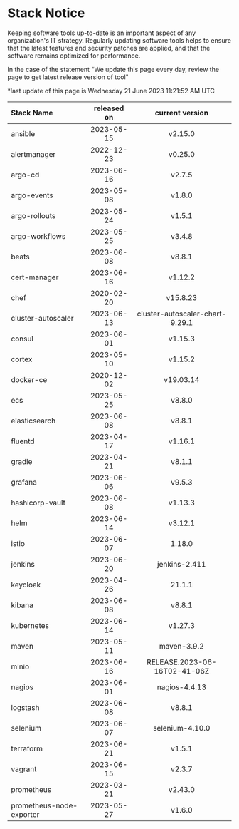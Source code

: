# Stack Notice  
  

Keeping software tools up-to-date is an important aspect of any organization's IT strategy. Regularly updating software tools helps to ensure that the latest features and security patches are applied, and that the software remains optimized for performance.

In the case of the statement "We update this page every day, review the page to get latest release version of tool"  

*last update of this page is Wednesday 21 June 2023 11:21:52 AM UTC

<center>

| Stack Name | released on    | current version    |
| :----- | :---: | :---: |
|ansible|2023-05-15|v2.15.0|
|alertmanager|2022-12-23|v0.25.0|
|argo-cd|2023-06-16|v2.7.5|
|argo-events|2023-05-08|v1.8.0|
|argo-rollouts|2023-05-24|v1.5.1|
|argo-workflows|2023-05-25|v3.4.8|
|beats|2023-06-08|v8.8.1|
|cert-manager|2023-06-16|v1.12.2|
|chef|2020-02-20|v15.8.23|
|cluster-autoscaler|2023-06-13|cluster-autoscaler-chart-9.29.1|
|consul|2023-06-01|v1.15.3|
|cortex|2023-05-10|v1.15.2|
|docker-ce|2020-12-02|v19.03.14|
|ecs|2023-05-25|v8.8.0|
|elasticsearch|2023-06-08|v8.8.1|
|fluentd|2023-04-17|v1.16.1|
|gradle|2023-04-21|v8.1.1|
|grafana|2023-06-06|v9.5.3|
|hashicorp-vault|2023-06-08|v1.13.3|
|helm|2023-06-14|v3.12.1|
|istio|2023-06-07|1.18.0|
|jenkins|2023-06-20|jenkins-2.411|
|keycloak|2023-04-26|21.1.1|
|kibana|2023-06-08|v8.8.1|
|kubernetes|2023-06-14|v1.27.3|
|maven|2023-05-11|maven-3.9.2|
|minio|2023-06-16|RELEASE.2023-06-16T02-41-06Z|
|nagios|2023-06-01|nagios-4.4.13|
|logstash|2023-06-08|v8.8.1|
|selenium|2023-06-07|selenium-4.10.0|
|terraform|2023-06-21|v1.5.1|
|vagrant|2023-06-15|v2.3.7|
|prometheus|2023-03-21|v2.43.0|
|prometheus-node-exporter|2023-05-27|v1.6.0|

</center>
